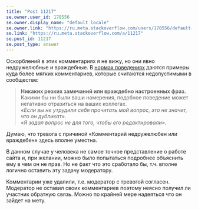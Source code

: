 ```yaml
---
title: "Post 11217"
se.owner.user_id: 178556
se.owner.display_name: "default locale"
se.owner.link: "https://ru.meta.stackoverflow.com/users/178556/default-locale"
se.link: "https://ru.meta.stackoverflow.com/a/11217"
se.post_id: 11217
se.post_type: answer
---
```

<p>Оскорблений в этих комментариях я не вижу, но они явно недружелюбные и враждебные. В <a href="https://ru.meta.stackoverflow.com/conduct#unfriendly-language">нормах поведениях</a> даются примеры куда более мягких комментариев, которые считаются недопустимыми в сообществе:</p>
<blockquote>
<p><strong>Никаких резких замечаний или враждебно настроенных фраз.</strong><br />
Какими бы ни были ваши намерения, подобное поведение может негативно отразиться на ваших коллегах.<br />
<em>«Если вы не утрудили себя прочитать мой вопрос, это не значит, что он дубликат».<br />
«Я задал вопрос не для того, чтобы его редактировали».</em></p>
</blockquote>
<p>Думаю, что тревога с причиной «Комментарий недружелюбен или враждебен» здесь вполне уместна.</p>
<p>В данном случае у человека не самое точное представление о работе сайта и, при желании, можно было попытаться подробнее объяснить ему в чем он не прав. Но не факт что это сработало бы, т.ч. вполне логично оставить эту задачу модератору.</p>
<p>Комментарии уже удалили, т.е. модератор с тревогой согласен. Модератор не оставил своих комментариев поэтому неясно получил ли участник обратную связь. Можно по крайней мере надеяться что он зайдет на мету.</p>
